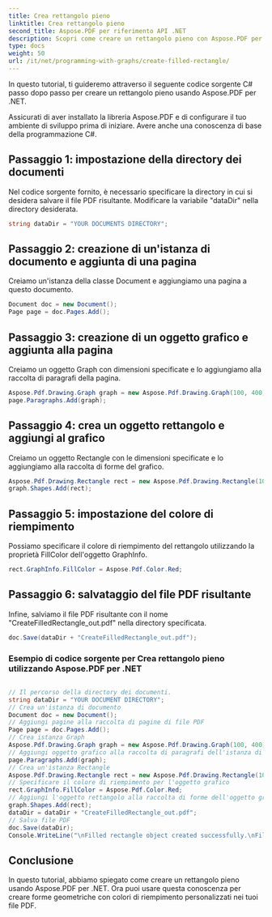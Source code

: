 ```yaml
---
title: Crea rettangolo pieno
linktitle: Crea rettangolo pieno
second_title: Aspose.PDF per riferimento API .NET
description: Scopri come creare un rettangolo pieno con Aspose.PDF per .NET. Guida passo passo per personalizzare il colore di riempimento.
type: docs
weight: 50
url: /it/net/programming-with-graphs/create-filled-rectangle/
---
```

In questo tutorial, ti guideremo attraverso il seguente codice sorgente C# passo dopo passo per creare un rettangolo pieno usando Aspose.PDF per .NET.

Assicurati di aver installato la libreria Aspose.PDF e di configurare il tuo ambiente di sviluppo prima di iniziare. Avere anche una conoscenza di base della programmazione C#.

## Passaggio 1: impostazione della directory dei documenti

Nel codice sorgente fornito, è necessario specificare la directory in cui si desidera salvare il file PDF risultante. Modificare la variabile "dataDir" nella directory desiderata.

```csharp
string dataDir = "YOUR DOCUMENTS DIRECTORY";
```

## Passaggio 2: creazione di un'istanza di documento e aggiunta di una pagina

Creiamo un'istanza della classe Document e aggiungiamo una pagina a questo documento.

```csharp
Document doc = new Document();
Page page = doc.Pages.Add();
```

## Passaggio 3: creazione di un oggetto grafico e aggiunta alla pagina

Creiamo un oggetto Graph con dimensioni specificate e lo aggiungiamo alla raccolta di paragrafi della pagina.

```csharp
Aspose.Pdf.Drawing.Graph graph = new Aspose.Pdf.Drawing.Graph(100, 400);
page.Paragraphs.Add(graph);
```

## Passaggio 4: crea un oggetto rettangolo e aggiungi al grafico

Creiamo un oggetto Rectangle con le dimensioni specificate e lo aggiungiamo alla raccolta di forme del grafico.

```csharp
Aspose.Pdf.Drawing.Rectangle rect = new Aspose.Pdf.Drawing.Rectangle(100, 100, 200, 120);
graph.Shapes.Add(rect);
```

## Passaggio 5: impostazione del colore di riempimento

Possiamo specificare il colore di riempimento del rettangolo utilizzando la proprietà FillColor dell'oggetto GraphInfo.

```csharp
rect.GraphInfo.FillColor = Aspose.Pdf.Color.Red;
```

## Passaggio 6: salvataggio del file PDF risultante

Infine, salviamo il file PDF risultante con il nome "CreateFilledRectangle_out.pdf" nella directory specificata.

```csharp
doc.Save(dataDir + "CreateFilledRectangle_out.pdf");
```

### Esempio di codice sorgente per Crea rettangolo pieno utilizzando Aspose.PDF per .NET 

```csharp

// Il percorso della directory dei documenti.
string dataDir = "YOUR DOCUMENT DIRECTORY";
// Crea un'istanza di documento
Document doc = new Document();
// Aggiungi pagine alla raccolta di pagine di file PDF
Page page = doc.Pages.Add();
// Crea istanza Graph
Aspose.Pdf.Drawing.Graph graph = new Aspose.Pdf.Drawing.Graph(100, 400);
// Aggiungi oggetto grafico alla raccolta di paragrafi dell'istanza di pagina
page.Paragraphs.Add(graph);
// Crea un'istanza Rectangle
Aspose.Pdf.Drawing.Rectangle rect = new Aspose.Pdf.Drawing.Rectangle(100, 100, 200, 120);
// Specificare il colore di riempimento per l'oggetto grafico
rect.GraphInfo.FillColor = Aspose.Pdf.Color.Red;
// Aggiungi l'oggetto rettangolo alla raccolta di forme dell'oggetto grafico
graph.Shapes.Add(rect);
dataDir = dataDir + "CreateFilledRectangle_out.pdf";
// Salva file PDF
doc.Save(dataDir);
Console.WriteLine("\nFilled rectangle object created successfully.\nFile saved at " + dataDir);            

```

## Conclusione

In questo tutorial, abbiamo spiegato come creare un rettangolo pieno usando Aspose.PDF per .NET. Ora puoi usare questa conoscenza per creare forme geometriche con colori di riempimento personalizzati nei tuoi file PDF.

